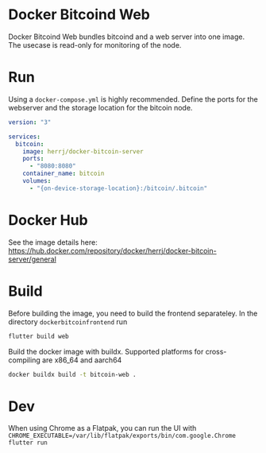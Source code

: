# Docker Bitcoind Web
Docker Bitcoind Web bundles bitcoind and a web server into one image.
The usecase is read-only for monitoring of the node.

# Run
Using a `docker-compose.yml` is highly recommended. Define the ports for the webserver and the storage location for the bitcoin node.
``` yml
version: "3"

services:
  bitcoin:
    image: herrj/docker-bitcoin-server
    ports:
      - "8080:8080"
    container_name: bitcoin
    volumes:
      - "{on-device-storage-location}:/bitcoin/.bitcoin"
```

# Docker Hub
See the image details here: https://hub.docker.com/repository/docker/herrj/docker-bitcoin-server/general

# Build
Before building the image, you need to build the frontend separateley. In the directory `dockerbitcoinfrontend` run
``` bash
flutter build web
```

Build the docker image with buildx. Supported platforms for cross-compiling are x86_64 and aarch64
``` bash
docker buildx build -t bitcoin-web .
```

# Dev
When using Chrome as a Flatpak, you can run the UI with `CHROME_EXECUTABLE=/var/lib/flatpak/exports/bin/com.google.Chrome flutter run`